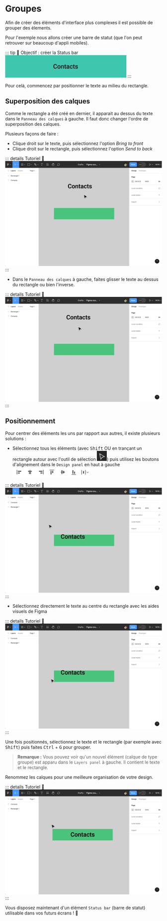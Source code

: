 # Groupes

Afin de créer des éléments d'interface plus complexes il est possible de grouper des élements. 

Pour l'exemple nous allons créer une barre de statut (que l'on peut retrouver sur beaucoup d'appli mobiles).

::: tip 🎯 Objectif : créer la Status bar
![status bar preview](../../../assets/img/figma/theory/ui-elements/groups/status-bar-preview.png)
:::

Pour celà, commencez par positionner le texte au milieu du rectangle.

## Superposition des calques
Comme le rectangle a été créé en dernier, il apparait au dessus du texte dans le `Panneau des calques` à gauche. Il faut donc changer l'ordre de superposition des calques.

Plusieurs façons de faire :
- Clique droit sur le texte, puis sélectionnez l'option _Bring to front_
- Clique droit sur le rectangle, puis sélectionnez l'option _Send to back_

::: details Tutoriel 🎥
![send to back](../../../assets/img/figma/theory/ui-elements/groups/send-to-back.gif)
:::

- Dans le `Panneau des calques` à gauche, faites glisser le texte au dessus du rectangle ou bien l'inverse.

::: details Tutoriel 🎥
![drag to front](../../../assets/img/figma/theory/ui-elements/groups/drag-to-front.gif)
:::


## Positionnement
Pour centrer des éléments les uns par rapport aux autres, il existe plusieurs solutions :
- Sélectionnez tous les éléments (avec <kbd>Shift</kbd> OU en trançant un rectangle autour avec l'outil de sélection <img class="align-text" height="32px" alt="select tool icon" src="../../../assets/img/figma/theory/ui-elements/groups/select-tool-icon.png">) puis utilisez les boutons d'alignement dans le `Design panel` en haut à gauche <img class="align-text" height="32px" alt="alignment buttons" src="../../../assets/img/figma/theory/ui-elements/groups/alignment-buttons.png">

::: details Tutoriel 🎥
![elements alignment](../../../assets/img/figma/theory/ui-elements/groups/elements-alignment.gif)
:::

- Sélectionnez directement le texte au centre du rectangle avec les aides visuels de Figma

::: details Tutoriel 🎥
![elements positioning](../../../assets/img/figma/theory/ui-elements/groups/elements-positioning.gif)
:::

Une fois positionnés, sélectionnez le texte et le rectangle (par exemple avec <kbd>Shift</kbd>) puis faites <kbd>Ctrl</kbd> + <kbd>G</kbd> pour grouper.

> **Remarque :** Vous pouvez voir qu'un nouvel élément (calque de type groupe) est apparu dans le `Layers panel` à gauche. Il contient le texte et le rectangle.

Renommez les calques pour une meilleure organisation de votre design.

::: details Tutoriel 🎥
![elements group](../../../assets/img/figma/theory/ui-elements/groups/elements-group.gif)
:::

Vous disposez maintenant d'un élément `Status bar` (barre de statut) utilisable dans vos futurs écrans ! 👏